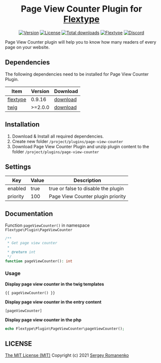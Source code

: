 <h1 align="center">Page View Counter Plugin for <a href="https://flextype.org/">Flextype</a></h1>

<p align="center">
<a href="https://github.com/flextype-plugins/page-view-counter/releases"><img alt="Version" src="https://img.shields.io/github/release/flextype-plugins/icon.svg?label=version&color=black"></a> <a href="https://github.com/flextype-plugins/icon"><img src="https://img.shields.io/badge/license-MIT-blue.svg?color=black" alt="License"></a> <a href="https://github.com/flextype-plugins/icon"><img src="https://img.shields.io/github/downloads/flextype-plugins/page-view-counter/total.svg?color=black" alt="Total downloads"></a> <a href="https://github.com/flextype/flextype"><img src="https://img.shields.io/badge/Flextype-0.9.16-green.svg?color=black" alt="Flextype"></a> <a href=""><img src="https://img.shields.io/discord/423097982498635778.svg?logo=discord&color=black&label=Discord%20Chat" alt="Discord"></a>
</p>

Page View Counter plugin will help you to know how many readers of every page on your website.

## Dependencies

The following dependencies need to be installed for Page View Counter Plugin.

| Item | Version | Download |
|---|---|---|
| [flextype](https://github.com/flextype/flextype) | 0.9.16 | [download](https://github.com/flextype/flextype/releases) |
| [twig](https://github.com/flextype-plugins/twig) | >=2.0.0 | [download](https://github.com/flextype-plugins/twig/releases) |

## Installation

1. Download & Install all required dependencies.
2. Create new folder `/project/plugins/page-view-counter`
3. Download Page View Counter Plugin and unzip plugin content to the folder `/project/plugins/page-view-counter`

## Settings

| Key | Value | Description |
|---|---|---|
| enabled | true | true or false to disable the plugin |
| priority | 100 | Page View Counter plugin priority |

## Documentation

Function `pageViewCounter()` in namespace `Flextype\Plugin\PageViewCounter`

```php
/**
 * Get page view counter
 *
 * @return int
 */
function pageViewCounter(): int
```

### Usage

**Display page view counter in the twig templates**

```
{{ pageViewCounter() }}
```

**Display page view counter in the entry content**
```
[pageViewCounter]
```

**Display page view counter in the php**

```php
echo Flextype\Plugin\PageViewCounter\pageViewCounter();
```

## LICENSE
[The MIT License (MIT)](https://github.com/flextype-plugins/page-view-counter/blob/master/LICENSE.txt)
Copyright (c) 2021 [Sergey Romanenko](https://github.com/Awilum)
